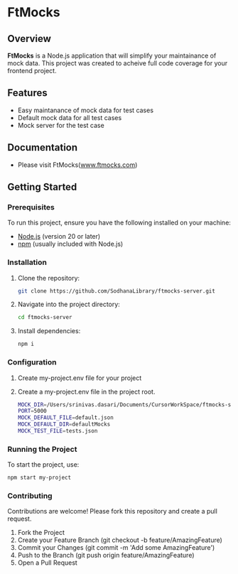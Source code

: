 # FtMocks

## Overview
**FtMocks** is a Node.js application that will simplify your maintainance of mock data. This project was created to acheive full code coverage for your frontend project.

## Features
- Easy maintanance of mock data for test cases 
- Default mock data for all test cases
- Mock server for the test case

## Documentation
- Please visit FtMocks(www.ftmocks.com)

## Getting Started

### Prerequisites
To run this project, ensure you have the following installed on your machine:
- [Node.js](https://nodejs.org/) (version 20 or later)
- [npm](https://www.npmjs.com/) (usually included with Node.js)

### Installation
1. Clone the repository:
   ```bash
   git clone https://github.com/SodhanaLibrary/ftmocks-server.git
   ```

2. Navigate into the project directory:
   ```bash
   cd ftmocks-server
   ```

3. Install dependencies:
   ```bash
   npm i
   ```

### Configuration
1. Create my-project.env file for your project

2. Create a my-project.env file in the project root.
   ```bash
   MOCK_DIR=/Users/srinivas.dasari/Documents/CursorWorkSpace/ftmocks-server/sample/my-project
   PORT=5000
   MOCK_DEFAULT_FILE=default.json
   MOCK_DEFAULT_DIR=defaultMocks
   MOCK_TEST_FILE=tests.json
   ```

### Running the Project
To start the project, use:
   ```bash
   npm start my-project
   ```

### Contributing
Contributions are welcome! Please fork this repository and create a pull request.

1. Fork the Project
2. Create your Feature Branch (git checkout -b feature/AmazingFeature)
3. Commit your Changes (git commit -m 'Add some AmazingFeature')
4. Push to the Branch (git push origin feature/AmazingFeature)
5. Open a Pull Request

